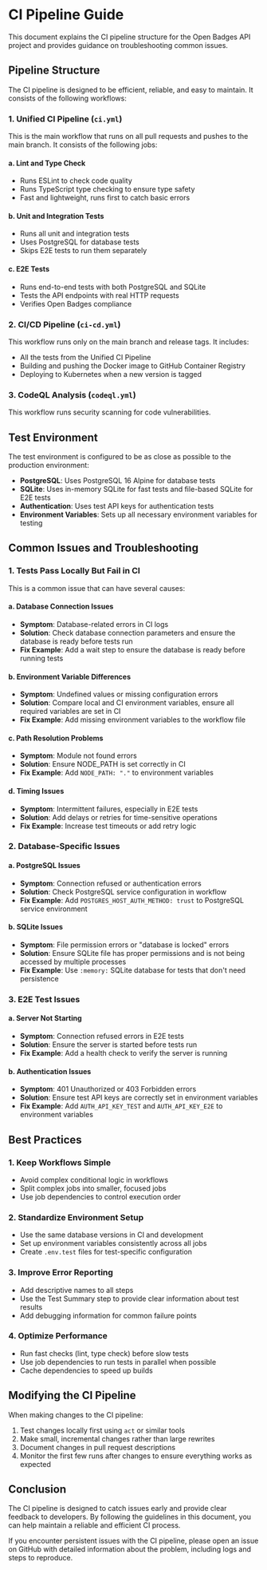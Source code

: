 # CI Pipeline Guide

This document explains the CI pipeline structure for the Open Badges API project and provides guidance on troubleshooting common issues.

## Pipeline Structure

The CI pipeline is designed to be efficient, reliable, and easy to maintain. It consists of the following workflows:

### 1. Unified CI Pipeline (`ci.yml`)

This is the main workflow that runs on all pull requests and pushes to the main branch. It consists of the following jobs:

#### a. Lint and Type Check
- Runs ESLint to check code quality
- Runs TypeScript type checking to ensure type safety
- Fast and lightweight, runs first to catch basic errors

#### b. Unit and Integration Tests
- Runs all unit and integration tests
- Uses PostgreSQL for database tests
- Skips E2E tests to run them separately

#### c. E2E Tests
- Runs end-to-end tests with both PostgreSQL and SQLite
- Tests the API endpoints with real HTTP requests
- Verifies Open Badges compliance

### 2. CI/CD Pipeline (`ci-cd.yml`)

This workflow runs only on the main branch and release tags. It includes:

- All the tests from the Unified CI Pipeline
- Building and pushing the Docker image to GitHub Container Registry
- Deploying to Kubernetes when a new version is tagged

### 3. CodeQL Analysis (`codeql.yml`)

This workflow runs security scanning for code vulnerabilities.

## Test Environment

The test environment is configured to be as close as possible to the production environment:

- **PostgreSQL**: Uses PostgreSQL 16 Alpine for database tests
- **SQLite**: Uses in-memory SQLite for fast tests and file-based SQLite for E2E tests
- **Authentication**: Uses test API keys for authentication tests
- **Environment Variables**: Sets up all necessary environment variables for testing

## Common Issues and Troubleshooting

### 1. Tests Pass Locally But Fail in CI

This is a common issue that can have several causes:

#### a. Database Connection Issues
- **Symptom**: Database-related errors in CI logs
- **Solution**: Check database connection parameters and ensure the database is ready before tests run
- **Fix Example**: Add a wait step to ensure the database is ready before running tests

#### b. Environment Variable Differences
- **Symptom**: Undefined values or missing configuration errors
- **Solution**: Compare local and CI environment variables, ensure all required variables are set in CI
- **Fix Example**: Add missing environment variables to the workflow file

#### c. Path Resolution Problems
- **Symptom**: Module not found errors
- **Solution**: Ensure NODE_PATH is set correctly in CI
- **Fix Example**: Add `NODE_PATH: "."` to environment variables

#### d. Timing Issues
- **Symptom**: Intermittent failures, especially in E2E tests
- **Solution**: Add delays or retries for time-sensitive operations
- **Fix Example**: Increase test timeouts or add retry logic

### 2. Database-Specific Issues

#### a. PostgreSQL Issues
- **Symptom**: Connection refused or authentication errors
- **Solution**: Check PostgreSQL service configuration in workflow
- **Fix Example**: Add `POSTGRES_HOST_AUTH_METHOD: trust` to PostgreSQL service environment

#### b. SQLite Issues
- **Symptom**: File permission errors or "database is locked" errors
- **Solution**: Ensure SQLite file has proper permissions and is not being accessed by multiple processes
- **Fix Example**: Use `:memory:` SQLite database for tests that don't need persistence

### 3. E2E Test Issues

#### a. Server Not Starting
- **Symptom**: Connection refused errors in E2E tests
- **Solution**: Ensure the server is started before tests run
- **Fix Example**: Add a health check to verify the server is running

#### b. Authentication Issues
- **Symptom**: 401 Unauthorized or 403 Forbidden errors
- **Solution**: Ensure test API keys are correctly set in environment variables
- **Fix Example**: Add `AUTH_API_KEY_TEST` and `AUTH_API_KEY_E2E` to environment variables

## Best Practices

### 1. Keep Workflows Simple

- Avoid complex conditional logic in workflows
- Split complex jobs into smaller, focused jobs
- Use job dependencies to control execution order

### 2. Standardize Environment Setup

- Use the same database versions in CI and development
- Set up environment variables consistently across all jobs
- Create `.env.test` files for test-specific configuration

### 3. Improve Error Reporting

- Add descriptive names to all steps
- Use the Test Summary step to provide clear information about test results
- Add debugging information for common failure points

### 4. Optimize Performance

- Run fast checks (lint, type check) before slow tests
- Use job dependencies to run tests in parallel when possible
- Cache dependencies to speed up builds

## Modifying the CI Pipeline

When making changes to the CI pipeline:

1. Test changes locally first using `act` or similar tools
2. Make small, incremental changes rather than large rewrites
3. Document changes in pull request descriptions
4. Monitor the first few runs after changes to ensure everything works as expected

## Conclusion

The CI pipeline is designed to catch issues early and provide clear feedback to developers. By following the guidelines in this document, you can help maintain a reliable and efficient CI process.

If you encounter persistent issues with the CI pipeline, please open an issue on GitHub with detailed information about the problem, including logs and steps to reproduce.
